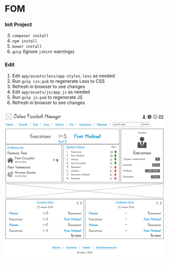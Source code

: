 FOM
================

### Init Project
  3. `composer install`
  4. `npm install`
  5. `bower install`
  6. `gulp` (Ignore `jshint` warnings)
  
### Edit

  1. Edit `app/assets/less/app-styles.less` as needed
  2. Run `gulp css:pub` to regenerate Less to CSS
  3. Refresh in browser to see changes
  4. Edit `app/assets/js/app.js` as needed
  5. Run `gulp js:pub` to regenerate JS
  6. Refresh in browser to see changes

![](https://raw.githubusercontent.com/akaramires/laravel.fom/master/screenshot.png)

